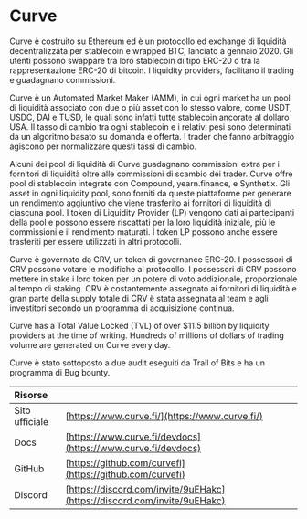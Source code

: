 # Curve

Curve è costruito su Ethereum ed è un protocollo ed exchange di liquidità decentralizzata per stablecoin e wrapped BTC, lanciato a gennaio 2020. Gli utenti possono swappare tra loro stablecoin di tipo ERC-20 o tra la rappresentazione ERC-20 di bitcoin. I liquidity providers, facilitano il trading e guadagnano commissioni.

Curve è un Automated Market Maker \(AMM\), in cui ogni market ha un pool di liquidità associato con due o più asset con lo stesso valore, come USDT, USDC, DAI e TUSD, le quali sono infatti tutte stablecoin ancorate al dollaro USA. Il tasso di cambio tra ogni stablecoin e i relativi pesi sono determinati da un algoritmo basato su domanda e offerta. I trader che fanno arbitraggio agiscono per normalizzare questi tassi di cambio.

Alcuni dei pool di liquidità di Curve guadagnano commissioni extra per i fornitori di liquidità oltre alle commissioni di scambio dei trader. Curve offre pool di stablecoin integrate con Compound, yearn.finance, e Synthetix. Gli asset in ogni liquidity pool, sono forniti da queste piattaforme per generare un rendimento aggiuntivo che viene trasferito ai fornitori di liquidità di ciascuna pool. I token di Liquidity Provider \(LP\) vengono dati ai partecipanti della pool e possono essere riscattati per la loro liquidità iniziale, più le commissioni e il rendimento maturati. I token LP possono anche essere trasferiti per essere utilizzati in altri protocolli.

Curve è governato da CRV, un token di governance ERC-20. I possessori di CRV possono votare le modifiche al protocollo. I possessori di CRV possono mettere in stake i loro token per un potere di voto addizionale, proporzionale al tempo di staking. CRV è costantemente assegnato ai fornitori di liquidità e gran parte della supply totale di CRV è stata assegnata al team e agli investitori secondo un programma di acquisizione continua.

Curve has a Total Value Locked \(TVL\) of over $11.5 billion by liquidity providers at the time of writing. Hundreds of millions of dollars of trading volume are generated on Curve every day.

Curve è stato sottoposto a due audit eseguiti da Trail of Bits e ha un programma di Bug bounty.

| Risorse        |                                                                          |
|:-------------- |:------------------------------------------------------------------------ |
| Sito ufficiale | [https://www.curve.fi/](https://www.curve.fi/)                           |
| Docs           | [https://www.curve.fi/devdocs](https://www.curve.fi/devdocs)             |
| GitHub         | [https://github.com/curvefi](https://github.com/curvefi)                 |
| Discord        | [https://discord.com/invite/9uEHakc](https://discord.com/invite/9uEHakc) |


